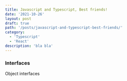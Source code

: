 ```yaml
---
title: Javascript and Typescript, Best friends!
date: '2021-10-26'
layout: post
draft: true
path: '/posts/javascript-and-typescript-best-friends/'
category:
  - 'Typescript'
  - 'React'
description: 'bla bla'
---
```


### Interfaces

Object interfaces
